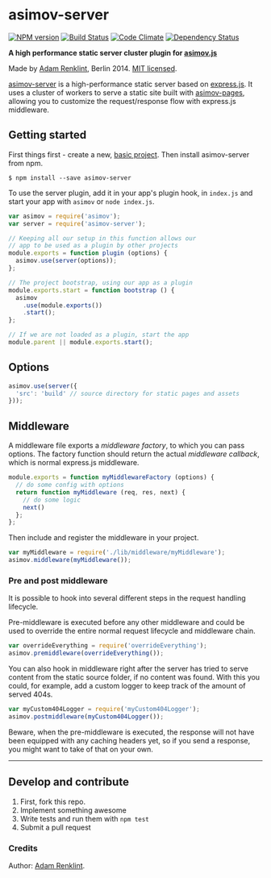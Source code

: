 asimov-server
================

[![NPM version](https://badge.fury.io/js/asimov-server.png)](http://badge.fury.io/js/asimov-server)
[![Build Status](https://travis-ci.org/adamrenklint/asimov-server.png?branch=master)](https://travis-ci.org/adamrenklint/asimov-server) [![Code Climate](https://codeclimate.com/github/adamrenklint/asimov-server.png)](https://codeclimate.com/github/adamrenklint/asimov-server) [![Dependency Status](https://david-dm.org/adamrenklint/asimov-server.png?theme=shields.io)](https://david-dm.org/adamrenklint/asimov-server)

**A high performance static server cluster plugin for [asimov.js](http://asimovjs.org)**

Made by [Adam Renklint](http://adamrenklint.com), Berlin 2014. [MIT licensed](https://github.com/adamrenklint/asimov-server/blob/master/LICENSE).

[asimov-server](http://asimovjs.org/docs/server) is a high-performance static server based on [express.js](http://expressjs.com/). It uses a cluster of workers to serve a static site built with [asimov-pages](http://asimovjs.org/docs/pages), allowing you to customize the request/response flow with express.js middleware.

## Getting started

First things first - create a new, [basic project](https://github.com/adamrenklint/asimov.js/blob/master/README.md#create-a-new-project). Then install asimov-server from npm.

```
$ npm install --save asimov-server
```

To use the server plugin, add it in your app's plugin hook, in ```index.js``` and start your app with ```asimov``` or ```node index.js```.

```javascript
var asimov = require('asimov');
var server = require('asimov-server');

// Keeping all our setup in this function allows our
// app to be used as a plugin by other projects
module.exports = function plugin (options) {
  asimov.use(server(options));
};

// The project bootstrap, using our app as a plugin
module.exports.start = function bootstrap () {
  asimov
    .use(module.exports())
    .start();
};

// If we are not loaded as a plugin, start the app
module.parent || module.exports.start();
```

## Options

```javascript
asimov.use(server({
  'src': 'build' // source directory for static pages and assets
}));
```

## Middleware

A middleware file exports a *middleware factory*, to which you can pass options. The factory function should return the actual *middleware callback*, which is normal express.js middleware.

```javascript
module.exports = function myMiddlewareFactory (options) {
  // do some config with options
  return function myMiddleware (req, res, next) {
    // do some logic
    next()
  };
};
```

Then include and register the middleware in your project.

```javascript
var myMiddleware = require('./lib/middleware/myMiddleware');
asimov.middleware(myMiddleware());
```

### Pre and post middleware

It is possible to hook into several different steps in the request handling lifecycle.

Pre-middleware is executed before any other middleware and could be used to override the entire normal request lifecycle and middleware chain.

```javascript
var overrideEverything = require('overrideEverything');
asimov.premiddleware(overrideEverything());
```

You can also hook in middleware right after the server has tried to serve content from the static source folder, if no content was found. With this you could, for example, add a custom logger to keep track of the amount of served 404s.

```javascript
var myCustom404Logger = require('myCustom404Logger');
asimov.postmiddleware(myCustom404Logger());
```

Beware, when the pre-middleware is executed, the response will not have been equipped with any caching headers yet, so if you send a response, you might want to take of that on your own.

---

## Develop and contribute

1. First, fork this repo.
2. Implement something awesome
3. Write tests and run them with ```npm test```
4. Submit a pull request

### Credits

Author: [Adam Renklint](http://adamrenklint.com).
